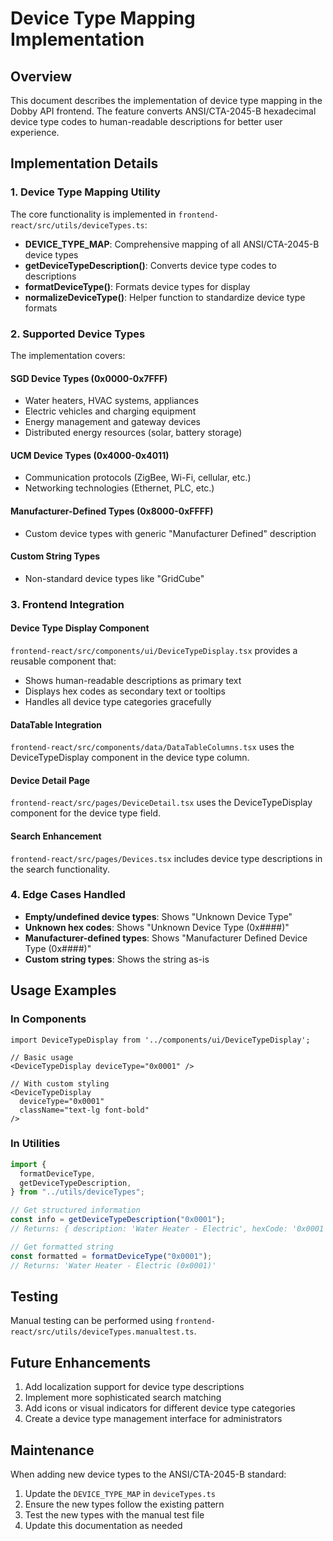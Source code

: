 # Device Type Mapping Implementation

## Overview

This document describes the implementation of device type mapping in the Dobby
API frontend. The feature converts ANSI/CTA-2045-B hexadecimal device type codes
to human-readable descriptions for better user experience.

## Implementation Details

### 1. Device Type Mapping Utility

The core functionality is implemented in
`frontend-react/src/utils/deviceTypes.ts`:

- **DEVICE_TYPE_MAP**: Comprehensive mapping of all ANSI/CTA-2045-B device types
- **getDeviceTypeDescription()**: Converts device type codes to descriptions
- **formatDeviceType()**: Formats device types for display
- **normalizeDeviceType()**: Helper function to standardize device type formats

### 2. Supported Device Types

The implementation covers:

#### SGD Device Types (0x0000-0x7FFF)

- Water heaters, HVAC systems, appliances
- Electric vehicles and charging equipment
- Energy management and gateway devices
- Distributed energy resources (solar, battery storage)

#### UCM Device Types (0x4000-0x4011)

- Communication protocols (ZigBee, Wi-Fi, cellular, etc.)
- Networking technologies (Ethernet, PLC, etc.)

#### Manufacturer-Defined Types (0x8000-0xFFFF)

- Custom device types with generic "Manufacturer Defined" description

#### Custom String Types

- Non-standard device types like "GridCube"

### 3. Frontend Integration

#### Device Type Display Component

`frontend-react/src/components/ui/DeviceTypeDisplay.tsx` provides a reusable
component that:

- Shows human-readable descriptions as primary text
- Displays hex codes as secondary text or tooltips
- Handles all device type categories gracefully

#### DataTable Integration

`frontend-react/src/components/data/DataTableColumns.tsx` uses the
DeviceTypeDisplay component in the device type column.

#### Device Detail Page

`frontend-react/src/pages/DeviceDetail.tsx` uses the DeviceTypeDisplay component
for the device type field.

#### Search Enhancement

`frontend-react/src/pages/Devices.tsx` includes device type descriptions in the
search functionality.

### 4. Edge Cases Handled

- **Empty/undefined device types**: Shows "Unknown Device Type"
- **Unknown hex codes**: Shows "Unknown Device Type (0x####)"
- **Manufacturer-defined types**: Shows "Manufacturer Defined Device Type
  (0x####)"
- **Custom string types**: Shows the string as-is

## Usage Examples

### In Components

```tsx
import DeviceTypeDisplay from '../components/ui/DeviceTypeDisplay';

// Basic usage
<DeviceTypeDisplay deviceType="0x0001" />

// With custom styling
<DeviceTypeDisplay 
  deviceType="0x0001" 
  className="text-lg font-bold" 
/>
```

### In Utilities

```ts
import {
  formatDeviceType,
  getDeviceTypeDescription,
} from "../utils/deviceTypes";

// Get structured information
const info = getDeviceTypeDescription("0x0001");
// Returns: { description: 'Water Heater - Electric', hexCode: '0x0001' }

// Get formatted string
const formatted = formatDeviceType("0x0001");
// Returns: 'Water Heater - Electric (0x0001)'
```

## Testing

Manual testing can be performed using
`frontend-react/src/utils/deviceTypes.manualtest.ts`.

## Future Enhancements

1. Add localization support for device type descriptions
2. Implement more sophisticated search matching
3. Add icons or visual indicators for different device type categories
4. Create a device type management interface for administrators

## Maintenance

When adding new device types to the ANSI/CTA-2045-B standard:

1. Update the `DEVICE_TYPE_MAP` in `deviceTypes.ts`
2. Ensure the new types follow the existing pattern
3. Test the new types with the manual test file
4. Update this documentation as needed
